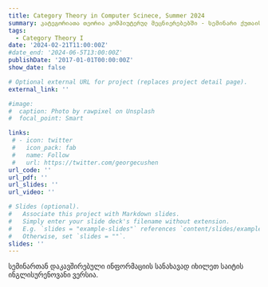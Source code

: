 ```yaml
---
title: Category Theory in Computer Scinece, Summer 2024
summary: კატეგორიათა თეორია კომპიუტერულ მეცნიერებებში - სემინარი ქუთაისის საერთაშორისო უნივერსიტეტში.
tags:
  - Category Theory I
date: '2024-02-21T11:00:00Z'
#date_end: '2024-06-5T13:00:00Z'
publishDate: '2017-01-01T00:00:00Z'
show_date: false

# Optional external URL for project (replaces project detail page).
external_link: ''

#image:
#  caption: Photo by rawpixel on Unsplash
#  focal_point: Smart

links:
 # - icon: twitter
 #   icon_pack: fab
 #   name: Follow
 #   url: https://twitter.com/georgecushen
url_code: ''
url_pdf: ''
url_slides: ''
url_video: ''

# Slides (optional).
#   Associate this project with Markdown slides.
#   Simply enter your slide deck's filename without extension.
#   E.g. `slides = "example-slides"` references `content/slides/example-slides.md`.
#   Otherwise, set `slides = ""`.
slides: ''
---
```


სემინართან დაკავშირებული ინფორმაციის სანახავად იხილეთ საიტის ინგლისურენოვანი ვერსია.